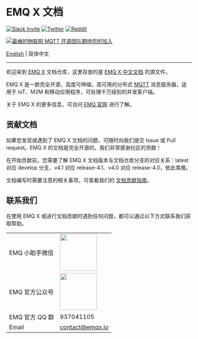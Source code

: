 # EMQ X 文档

[![Slack Invite](<https://slack-invite.emqx.io/badge.svg>)](https://slack-invite.emqx.io)
[![Twitter](https://img.shields.io/badge/Twitter-EMQ%20X-1DA1F2?logo=twitter)](https://twitter.com/emqtt)
[![Reddit](https://img.shields.io/badge/Reddit-EMQ%20X-orange?logo=reddit)](https://www.reddit.com/r/emqx/)

[![最棒的物联网 MQTT 开源团队期待您的加入](https://www.emqx.io/static/img/github_readme_cn_bg.png)](https://www.emqx.cn/careers)

[English](./README.md) | 简体中文

---

欢迎来到 [EMQ X](https://github.com/emqx/emqx) 文档仓库，这里存放的是 [EMQ X 中文文档]( https://docs.emqx.cn/cn/broker/latest/) 的源文件。

EMQ X 是一款完全开源，高度可伸缩，高可用的分布式 [MQTT](https://www.emqx.cn/mqtt) 消息服务器，适用于 IoT、M2M 和移动应用程序，可处理千万级别的并发客户端。

关于 EMQ X 的更多信息，可访问 [EMQ 官网](https://www.emqx.cn/) 进行了解。


## 贡献文档

如果您发现或遇到了 EMQ X 文档的问题，可随时向我们提交 Issue 或 Pull request。EMQ X 的文档是完全开源的，我们非常感谢社区的贡献！

在开始贡献前，您需要了解 EMQ X 文档版本与文档仓库分支的对应关系：latest 对应 develop 分支、v4.1 对应 release-4.1、v4.0 对应 release-4.0，依此类推。

文档编写时需要注意的相关事项，可查看我们的 [文档贡献指南](./CONTRIBUTING-CN.md)。


## 联系我们

在使用 EMQ X 或进行文档贡献时遇到任何问题，都可以通过以下方式联系我们获取帮助。

<table>
  <tbody>
    <tr>
      <td>EMQ 小助手微信</td>
      <td><img src="./assets/wechat.png" width=100 /></td>
    </tr>
    <tr>
      <td>EMQ 官方公众号</td>
      <td><img src="./assets/wx_qr_code.png" width="100" /></td>
    </tr>
    <tr>
      <td>EMQ 官方 QQ 群</td>
      <td>937041105</td>
    </tr>
    <tr>
      <td>Email</td>
      <td><a href="mailto:contact@emqx.io">contact@emqx.io</a></td>
    </tr>
  <tbody>
<table>
